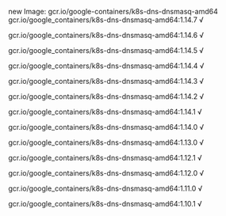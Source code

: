new Image: gcr.io/google-containers/k8s-dns-dnsmasq-amd64
gcr.io/google_containers/k8s-dns-dnsmasq-amd64:1.14.7 √

gcr.io/google_containers/k8s-dns-dnsmasq-amd64:1.14.6 √

gcr.io/google_containers/k8s-dns-dnsmasq-amd64:1.14.5 √

gcr.io/google_containers/k8s-dns-dnsmasq-amd64:1.14.4 √

gcr.io/google_containers/k8s-dns-dnsmasq-amd64:1.14.3 √

gcr.io/google_containers/k8s-dns-dnsmasq-amd64:1.14.2 √

gcr.io/google_containers/k8s-dns-dnsmasq-amd64:1.14.1 √

gcr.io/google_containers/k8s-dns-dnsmasq-amd64:1.14.0 √

gcr.io/google_containers/k8s-dns-dnsmasq-amd64:1.13.0 √

gcr.io/google_containers/k8s-dns-dnsmasq-amd64:1.12.1 √

gcr.io/google_containers/k8s-dns-dnsmasq-amd64:1.12.0 √

gcr.io/google_containers/k8s-dns-dnsmasq-amd64:1.11.0 √

gcr.io/google_containers/k8s-dns-dnsmasq-amd64:1.10.1 √

